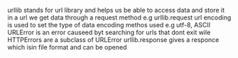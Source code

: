urllib stands for url library and helps us be able to access data and store it in a url
we get data through a request method e.g urllib.request
url encoding is used to set the type of data encoding methos used e.g utf-8, ASCII
URLError is an error causeed byt searching for urls that dont exit wile HTTPErrors are a subclass of URLError
urllib.response gives a responce which isin file format and can be opened

